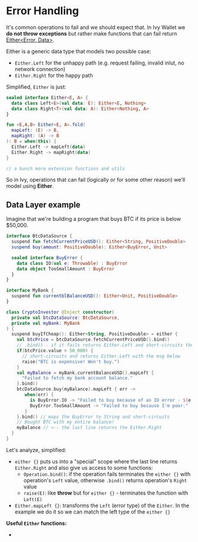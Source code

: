 # Error Handling

It's common operations to fail and we should expect that.
In Ivy Wallet we **do not throw exceptions** but rather make functions that
can fail return [Either<Error, Data>](https://arrow-kt.io/learn/typed-errors/working-with-typed-errors/).

Either is a generic data type that models two possible case:
- `Either.Left` for the unhappy path (e.g. request failing, invalid inlut, no network connection)
- `Either.Right` for the happy path

Simplified, `Either` is just:

```kotlin
sealed interface Either<E, A> {
  data class Left<E>(val data: E): Either<E, Nothing>
  data class Right<T>(val data: A): Either<Nothing, A>
}

fun <E,A,B> Either<E, A>.fold(
  mapLeft: (E) -> B,
  mapRight: (A) -> B
): B = when(this) {
  Either.Left -> mapLeft(data)
  Either.Right -> mapRight(data)
}

// a bunch more extension functions and utils
```

So in Ivy, operations that can fail (logically or for some other reason) we'll model using **Either**.

## Data Layer example

Imagine that we're building a program that buys BTC if its price is below $50,000.

```kotlin
interface BtcDataSource {
  suspend fun fetchCurrentPriceUSD(): Either<String, PositiveDouble>
  suspend buy(amount: PositiveDouble): Either<BuyError, Unit>

  sealed interface BuyError {
    data class IO(val e: Throwable) : BuyError
    data object TooSmallAmount : BuyError
  }
}

interface MyBank {
  suspend fun currentblBalanceUSD(): Either<Unit, PositiveDouble>
}

class CryptoInvestor @Inject constructor(
  private val btcDataSource: BtcDataSource,
  private val myBank: MyBank
) {
  suspend buyIfCheap(): Either<String, PositiveDouble> = either {
    val btcPrice = btcDataSource.fetchCurrentPriceUSD().bind()
    // .bind() - if it fails returns Either.Left and short-circuits the function
    if(btcPrice.value > 50_000) {
      // short-circuits and returns Either.Left with the msg below
      raise("BTC is expensive! Won't buy.")
    }
    val myBalance = myBank.currentBalanceUSD().mapLeft {
      "Failed to fetch my bank account balance."
    }.bind()
    btcDataSource.buy(myBalance).mapLeft { err ->
       when(err) {
         is BuyError.IO -> "Failed to buy because of an IO error - ${e.msg}"
         BuyError.TooSmallAmount -> "Failed to buy because I'm poor."
       }
    }.bind() // maps the BuyError to String and short-circuits
    // Bought BTC with my entire balance!
    myBalance // <-- the last line returns the Either.Right
  }
}
```

Let's analyze, simplified:
- `either {}` puts us into a "special" scope where the last line returns `Either.Right` and also give us access to some functions:
  - `Operation.bind()`: if the operation fails terminates the `either {}` with operation's `Left` value, otherwise `.bind()` returns operation's `Right` value
  - `raise(E)`: like **throw** but for `either {}` - terminates the function with `Left(E)`
- `Either.mapLeft {}`: transforms the `Left` (error type) of the `Either`. In the example we do it so we can match the left type of the `either {}`

**Useful `Either` functions:**

- 
